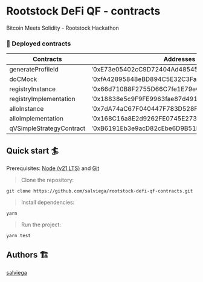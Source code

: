 # Rootstock DeFi QF - contracts

Bitcoin Meets Solidity - Rootstock Hackathon

### 📜 Deployed contracts

| Contracts                | Addresses                                      |
| ------------------------ | ---------------------------------------------- |
| generateProfileId        | '0xE73e05402cC9D72404Ad48545035B0e4C0D52D4400' |
| doCMock                  | '0xfA42895848eBD894C5E32C3Fa4196906C52050'     |
| registryInstance         | '0x66d710B8F2755D66C7fe1E79eCF4d37856320a'     |
| registryImplementation   | '0x18838e5c9F9FE9963fae87d491f6ac55BF4C7E5a'   |
| alloInstance             | '0x7dA74aC67F040447F783D528F11cDb30b95D2e2'    |
| alloImplementation       | '0x168C16a8E2d9262FE0745E27336aB2bCe5FcD4aC'   |
| qVSimpleStrategyContract | '0xB6191Eb3e9acD82cEbe6D9B51B006bDb24e3E35D'   |

## Quick start 🏄

Prerequisites: [Node (v21 LTS)](https://nodejs.org/en/download/) and [Git](https://git-scm.com/downloads)

> Clone the repository:

```
git clone https://github.com/salviega/rootstock-defi-qf-contracts.git
```

> Install dependencies:

```
yarn
```

> Run the project:

```
yarn test
```

## Authors 🏗

[salviega](https://github.com/salviega)
